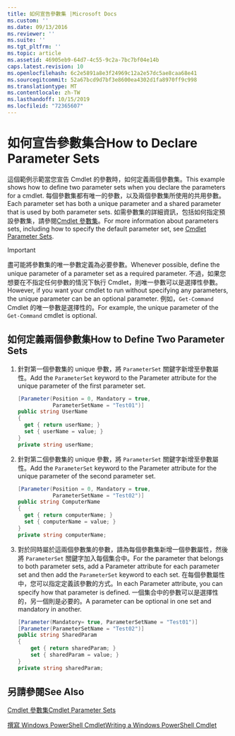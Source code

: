 ```yaml
---
title: 如何宣告參數集 |Microsoft Docs
ms.custom: ''
ms.date: 09/13/2016
ms.reviewer: ''
ms.suite: ''
ms.tgt_pltfrm: ''
ms.topic: article
ms.assetid: 46905eb9-64d7-4c55-9c2a-7bc7bf04e14b
caps.latest.revision: 10
ms.openlocfilehash: 6c2e5891a8e3f24969c12a2e57dc5ae8caa68e41
ms.sourcegitcommit: 52a67bcd9d7bf3e8600ea4302d1fa8970ff9c998
ms.translationtype: MT
ms.contentlocale: zh-TW
ms.lasthandoff: 10/15/2019
ms.locfileid: "72365607"
---
```

# <a name="how-to-declare-parameter-sets"></a><span data-ttu-id="d958e-102">如何宣告參數集合</span><span class="sxs-lookup"><span data-stu-id="d958e-102">How to Declare Parameter Sets</span></span>

<span data-ttu-id="d958e-103">這個範例示範當您宣告 Cmdlet 的參數時，如何定義兩個參數集。</span><span class="sxs-lookup"><span data-stu-id="d958e-103">This example shows how to define two parameter sets when you declare the parameters for a cmdlet.</span></span> <span data-ttu-id="d958e-104">每個參數集都有唯一的參數，以及兩個參數集所使用的共用參數。</span><span class="sxs-lookup"><span data-stu-id="d958e-104">Each parameter set has both a unique parameter and a shared parameter that is used by both parameter sets.</span></span> <span data-ttu-id="d958e-105">如需參數集的詳細資訊，包括如何指定預設參數集，請參閱[Cmdlet 參數集](./cmdlet-parameter-sets.md)。</span><span class="sxs-lookup"><span data-stu-id="d958e-105">For more information about parameters sets, including how to specify the default parameter set, see [Cmdlet Parameter Sets](./cmdlet-parameter-sets.md).</span></span>

> [!IMPORTANT]
> <span data-ttu-id="d958e-106">盡可能將參數集的唯一參數定義為必要參數。</span><span class="sxs-lookup"><span data-stu-id="d958e-106">Whenever possible, define the unique parameter of a parameter set as a required parameter.</span></span> <span data-ttu-id="d958e-107">不過，如果您想要在不指定任何參數的情況下執行 Cmdlet，則唯一參數可以是選擇性參數。</span><span class="sxs-lookup"><span data-stu-id="d958e-107">However, if you want your cmdlet to run without specifying any parameters, the unique parameter can be an optional parameter.</span></span> <span data-ttu-id="d958e-108">例如，`Get-Command` Cmdlet 的唯一參數是選擇性的。</span><span class="sxs-lookup"><span data-stu-id="d958e-108">For example, the unique parameter of the `Get-Command` cmdlet is optional.</span></span>

## <a name="how-to-define-two-parameter-sets"></a><span data-ttu-id="d958e-109">如何定義兩個參數集</span><span class="sxs-lookup"><span data-stu-id="d958e-109">How to Define Two Parameter Sets</span></span>

1. <span data-ttu-id="d958e-110">針對第一個參數集的 unique 參數，將 `ParameterSet` 關鍵字新增至參數屬性。</span><span class="sxs-lookup"><span data-stu-id="d958e-110">Add the `ParameterSet` keyword to the Parameter attribute for the unique parameter of the first parameter set.</span></span>

   ```csharp
   [Parameter(Position = 0, Mandatory = true,
              ParameterSetName = "Test01")]
   public string UserName
   {
     get { return userName; }
     set { userName = value; }
   }
   private string userName;
   ```

2. <span data-ttu-id="d958e-111">針對第二個參數集的 unique 參數，將 `ParameterSet` 關鍵字新增至參數屬性。</span><span class="sxs-lookup"><span data-stu-id="d958e-111">Add the `ParameterSet` keyword to the Parameter attribute for the unique parameter of the second parameter set.</span></span>

   ```csharp
   [Parameter(Position = 0, Mandatory = true,
              ParameterSetName = "Test02")]
   public string ComputerName
   {
     get { return computerName; }
     set { computerName = value; }
   }
   private string computerName;
   ```

3. <span data-ttu-id="d958e-112">對於同時屬於這兩個參數集的參數，請為每個參數集新增一個參數屬性，然後將 `ParameterSet` 關鍵字加入每個集合中。</span><span class="sxs-lookup"><span data-stu-id="d958e-112">For the parameter that belongs to both parameter sets, add a Parameter attribute for each parameter set and then add the `ParameterSet` keyword to each set.</span></span> <span data-ttu-id="d958e-113">在每個參數屬性中，您可以指定定義該參數的方式。</span><span class="sxs-lookup"><span data-stu-id="d958e-113">In each Parameter attribute, you can specify how that parameter is defined.</span></span> <span data-ttu-id="d958e-114">一個集合中的參數可以是選擇性的，另一個則是必要的。</span><span class="sxs-lookup"><span data-stu-id="d958e-114">A parameter can be optional in one set and mandatory in another.</span></span>

   ```csharp
   [Parameter(Mandatory= true, ParameterSetName = "Test01")]
   [Parameter(ParameterSetName = "Test02")]
   public string SharedParam
   {
       get { return sharedParam; }
       set { sharedParam = value; }
   }
   private string sharedParam;
   ```

## <a name="see-also"></a><span data-ttu-id="d958e-115">另請參閱</span><span class="sxs-lookup"><span data-stu-id="d958e-115">See Also</span></span>

[<span data-ttu-id="d958e-116">Cmdlet 參數集</span><span class="sxs-lookup"><span data-stu-id="d958e-116">Cmdlet Parameter Sets</span></span>](./cmdlet-parameter-sets.md)

[<span data-ttu-id="d958e-117">撰寫 Windows PowerShell Cmdlet</span><span class="sxs-lookup"><span data-stu-id="d958e-117">Writing a Windows PowerShell Cmdlet</span></span>](./writing-a-windows-powershell-cmdlet.md)
